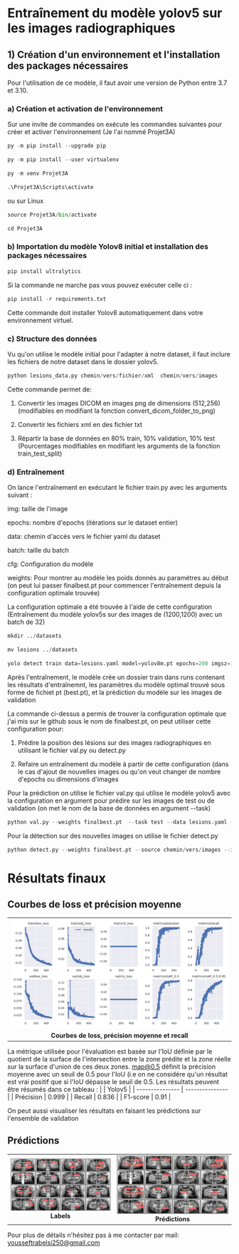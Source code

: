 # Entraînement du modèle yolov5 sur les images radiographiques

## 1) Création d'un environnement et l'installation des packages nécessaires

Pour l'utilisation de ce modèle, il faut avoir une version de Python entre 3.7 et 3.10.

### a) Création et activation de l'environnement 

Sur une invite de commandes on exécute les commandes suivantes pour créer et activer l'environnement (Je l'ai nommé Projet3A)


```python
py -m pip install --upgrade pip
```


```python
py -m pip install --user virtualenv
```


```python
py -m venv Projet3A
```


```python
.\Projet3A\Scripts\activate
```
ou sur Linux
```python
source Projet3A/bin/activate
```
```python
cd Projet3A
```

### b) Importation du modèle Yolov8 initial et installation des packages nécessaires



```python
pip install ultralytics
```
Si la commande ne marche pas vous pouvez exécuter celle ci :

```python
pip install -r requirements.txt
```
Cette commande doit installer Yolov8 automatiquement dans votre environnement virtuel.

### c) Structure des données

Vu qu'on utilise le modèle initial pour l'adapter à notre dataset, il faut inclure les fichiers de notre dataset dans le dossier yolov5.

```python
python lesions_data.py chemin/vers/fichier/xml  chemin/vers/images
```

Cette commande permet de:
1) Convertir les images DICOM en images png de dimensions (512,256) (modifiables en modifiant la fonction  convert_dicom_folder_to_png)

2) Convertir les fichiers xml en des fichier txt

3) Répartir la base de données en 80% train, 10% validation, 10% test (Pourcentages modifiables en modifiant les arguments de la fonction train_test_split)

### d) Entraînement

On lance l'entraînement en exécutant le fichier train.py avec les arguments suivant :

img: taille de l'image 

epochs: nombre d'epochs (itérations sur le dataset entier) 

data: chemin d'accés vers le fichier yaml du dataset

batch: taille du batch 

cfg: Configuration du modèle

weights: Pour montrer au modèle les poids donnés au paramétres au début (on peut lui passer finalbest.pt pour commencer l'entraînement depuis la configuration optimale trouvée)
    

La configuration optimale a été trouvée à l'aide de cette configuration (Entraînement du modèle yolov5s sur des images de (1200,1200) avec un batch de 32)

```python
mkdir ../datasets
```
```python
mv lesions ../datasets
```

```python
yolo detect train data=lesions.yaml model=yolov8m.pt epochs=200 imgsz=1024
```

Après l'entraînement, le modèle crée un dossier train dans runs contenant les résultats d'entraînemnt, les paramètres du modèle optimal trouvé sous forme de fichiet pt (best.pt), et la prédiction du modèle sur les images de validation

La commande ci-dessus a permis de trouver la configuration optimale que j'ai mis sur le github sous le nom de finalbest.pt, on peut utiliser cette configuration pour:

1) Prédire la position des lésions sur des images radiographiques en utilisant le fichier val.py ou detect.py

2) Refaire un entraînement du modèle à partir de cette configuration (dans le cas d'ajout de nouvelles images ou qu'on veut changer de nombre d'epochs ou dimensions d'images

Pour la prédiction on utilise le fichier val.py qui utilise le modèle yolov5 avec la configuration en argument pour prédire sur les images de test ou de validation (on met le nom de la base de données en argument --task)


```python
python val.py --weights finalbest.pt  --task test --data lesions.yaml --img 1200
```

Pour la détection sur des nouvelles images on utilise le fichier detect.py 

```python
python detect.py --weights finalbest.pt --source chemin/vers/images --img 1200
```


# Résultats finaux 


## Courbes de loss et précision moyenne
<table>
  <tr>
    <td align="center">
      <img src="results.png" alt="Image" style="width:100%;">
    </td>
  </tr>
  <tr>
    <td align="center">
      <strong>Courbes de loss, précision moyenne et recall</strong>
    </td>
  </tr>
</table>

La métrique utilisée pour l'évaluation est basée sur l'IoU définie par le quotient de la surface de l'intersection entre la zone prédite et la zone réelle  sur la surface d'union de ces deux zones.
map@0.5 définit la précision moyenne avec un seuil de 0.5 pour l'IoU (i.e on ne considére qu'un résultat est vrai positif que si l'IoU dépasse le seuil de 0.5.
Les résultats peuvent être résumés dans ce tableau :
|                 | Yolov5          |
| --------------- | --------------- |
| Précision       | 0.999           |
| Recall          | 0.836           |
| F1-score        | 0.91            |

On peut aussi visualiser les résultats en faisant les prédictions sur l'ensemble de validation

## Prédictions 

<table>
  <tr>
    <td align="center">
      <img src="labels.jpg" alt="Image 1" style="width:100%;">
      <br>
      <strong>Labels</strong>
    </td>
    <td align="center">
      <img src="predictions.jpg" alt="Image 2" style="width:100%;">
      <br>
      <strong>Prédictions</strong>
    </td>
  </tr>
</table>



Pour plus de détails n'hésitez pas à me contacter par mail: yousseftrabelsi250@gmail.com
